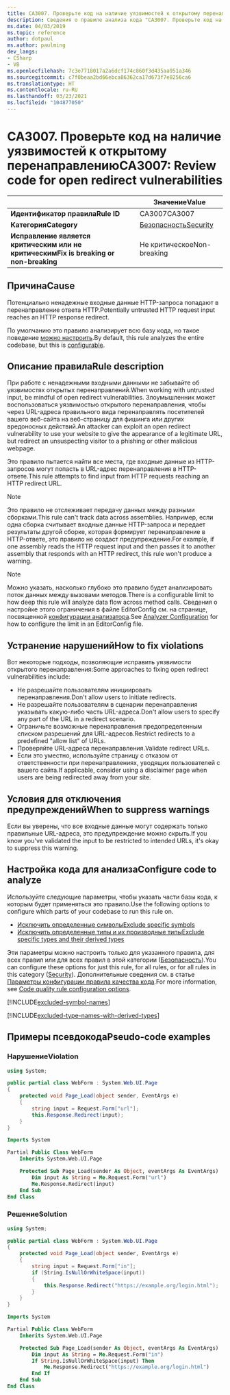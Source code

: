 ```yaml
---
title: CA3007. Проверьте код на наличие уязвимостей к открытому перенаправлению (анализ кода)
description: Сведения о правиле анализа кода "CA3007. Проверьте код на наличие уязвимостей к открытому перенаправлению"
ms.date: 04/03/2019
ms.topic: reference
author: dotpaul
ms.author: paulming
dev_langs:
- CSharp
- VB
ms.openlocfilehash: 7c3e7718017a2a6dcf174c860f3d435aa951a346
ms.sourcegitcommit: c7f0beaa2bd66ebca86362ca17d673f7e8256ca6
ms.translationtype: HT
ms.contentlocale: ru-RU
ms.lasthandoff: 03/23/2021
ms.locfileid: "104877050"
---
```

# <a name="ca3007-review-code-for-open-redirect-vulnerabilities"></a><span data-ttu-id="00716-103">CA3007. Проверьте код на наличие уязвимостей к открытому перенаправлению</span><span class="sxs-lookup"><span data-stu-id="00716-103">CA3007: Review code for open redirect vulnerabilities</span></span>

| | <span data-ttu-id="00716-104">Значение</span><span class="sxs-lookup"><span data-stu-id="00716-104">Value</span></span> |
|-|-|
| <span data-ttu-id="00716-105">**Идентификатор правила**</span><span class="sxs-lookup"><span data-stu-id="00716-105">**Rule ID**</span></span> |<span data-ttu-id="00716-106">CA3007</span><span class="sxs-lookup"><span data-stu-id="00716-106">CA3007</span></span>|
| <span data-ttu-id="00716-107">**Категория**</span><span class="sxs-lookup"><span data-stu-id="00716-107">**Category**</span></span> |[<span data-ttu-id="00716-108">Безопасность</span><span class="sxs-lookup"><span data-stu-id="00716-108">Security</span></span>](security-warnings.md)|
| <span data-ttu-id="00716-109">**Исправление является критическим или не критическим**</span><span class="sxs-lookup"><span data-stu-id="00716-109">**Fix is breaking or non-breaking**</span></span> |<span data-ttu-id="00716-110">Не критическое</span><span class="sxs-lookup"><span data-stu-id="00716-110">Non-breaking</span></span>|

## <a name="cause"></a><span data-ttu-id="00716-111">Причина</span><span class="sxs-lookup"><span data-stu-id="00716-111">Cause</span></span>

<span data-ttu-id="00716-112">Потенциально ненадежные входные данные HTTP-запроса попадают в перенаправление ответа HTTP.</span><span class="sxs-lookup"><span data-stu-id="00716-112">Potentially untrusted HTTP request input reaches an HTTP response redirect.</span></span>

<span data-ttu-id="00716-113">По умолчанию это правило анализирует всю базу кода, но такое поведение [можно настроить](#configure-code-to-analyze).</span><span class="sxs-lookup"><span data-stu-id="00716-113">By default, this rule analyzes the entire codebase, but this is [configurable](#configure-code-to-analyze).</span></span>

## <a name="rule-description"></a><span data-ttu-id="00716-114">Описание правила</span><span class="sxs-lookup"><span data-stu-id="00716-114">Rule description</span></span>

<span data-ttu-id="00716-115">При работе с ненадежными входными данными не забывайте об уязвимостях открытых перенаправлений.</span><span class="sxs-lookup"><span data-stu-id="00716-115">When working with untrusted input, be mindful of open redirect vulnerabilities.</span></span> <span data-ttu-id="00716-116">Злоумышленник может воспользоваться уязвимостью открытого перенаправления, чтобы через URL-адреса правильного вида перенаправлять посетителей вашего веб-сайта на веб-страницу для фишинга или других вредоносных действий.</span><span class="sxs-lookup"><span data-stu-id="00716-116">An attacker can exploit an open redirect vulnerability to use your website to give the appearance of a legitimate URL, but redirect an unsuspecting visitor to a phishing or other malicious webpage.</span></span>

<span data-ttu-id="00716-117">Это правило пытается найти все места, где входные данные из HTTP-запросов могут попасть в URL-адрес перенаправления в HTTP-ответе.</span><span class="sxs-lookup"><span data-stu-id="00716-117">This rule attempts to find input from HTTP requests reaching an HTTP redirect URL.</span></span>

> [!NOTE]
> <span data-ttu-id="00716-118">Это правило не отслеживает передачу данных между разными сборками.</span><span class="sxs-lookup"><span data-stu-id="00716-118">This rule can't track data across assemblies.</span></span> <span data-ttu-id="00716-119">Например, если одна сборка считывает входные данные HTTP-запроса и передает результаты другой сборке, которая формирует перенаправление в HTTP-ответе, это правило не создаст предупреждение.</span><span class="sxs-lookup"><span data-stu-id="00716-119">For example, if one assembly reads the HTTP request input and then passes it to another assembly that responds with an HTTP redirect, this rule won't produce a warning.</span></span>

> [!NOTE]
> <span data-ttu-id="00716-120">Можно указать, насколько глубоко это правило будет анализировать поток данных между вызовами методов.</span><span class="sxs-lookup"><span data-stu-id="00716-120">There is a configurable limit to how deep this rule will analyze data flow across method calls.</span></span> <span data-ttu-id="00716-121">Сведения о настройке этого ограничения в файле EditorConfig см. на странице, посвященной [конфигурации анализатора](https://github.com/dotnet/roslyn-analyzers/blob/main/docs/Analyzer%20Configuration.md#dataflow-analysis).</span><span class="sxs-lookup"><span data-stu-id="00716-121">See [Analyzer Configuration](https://github.com/dotnet/roslyn-analyzers/blob/main/docs/Analyzer%20Configuration.md#dataflow-analysis) for how to configure the limit in an EditorConfig file.</span></span>

## <a name="how-to-fix-violations"></a><span data-ttu-id="00716-122">Устранение нарушений</span><span class="sxs-lookup"><span data-stu-id="00716-122">How to fix violations</span></span>

<span data-ttu-id="00716-123">Вот некоторые подходы, позволяющие исправить уязвимости открытого перенаправления:</span><span class="sxs-lookup"><span data-stu-id="00716-123">Some approaches to fixing open redirect vulnerabilities include:</span></span>

- <span data-ttu-id="00716-124">Не разрешайте пользователям инициировать перенаправления.</span><span class="sxs-lookup"><span data-stu-id="00716-124">Don't allow users to initiate redirects.</span></span>
- <span data-ttu-id="00716-125">Не разрешайте пользователям в сценарии перенаправления указывать какую-либо часть URL-адреса.</span><span class="sxs-lookup"><span data-stu-id="00716-125">Don't allow users to specify any part of the URL in a redirect scenario.</span></span>
- <span data-ttu-id="00716-126">Ограничьте возможные перенаправления предопределенным списком разрешений для URL-адресов.</span><span class="sxs-lookup"><span data-stu-id="00716-126">Restrict redirects to a predefined "allow list" of URLs.</span></span>
- <span data-ttu-id="00716-127">Проверяйте URL-адреса перенаправления.</span><span class="sxs-lookup"><span data-stu-id="00716-127">Validate redirect URLs.</span></span>
- <span data-ttu-id="00716-128">Если это уместно, используйте страницу с отказом от ответственности при перенаправлениях, уводящих пользователей с вашего сайта.</span><span class="sxs-lookup"><span data-stu-id="00716-128">If applicable, consider using a disclaimer page when users are being redirected away from your site.</span></span>

## <a name="when-to-suppress-warnings"></a><span data-ttu-id="00716-129">Условия для отключения предупреждений</span><span class="sxs-lookup"><span data-stu-id="00716-129">When to suppress warnings</span></span>

<span data-ttu-id="00716-130">Если вы уверены, что все входные данные могут содержать только правильные URL-адреса, это предупреждение можно скрыть.</span><span class="sxs-lookup"><span data-stu-id="00716-130">If you know you've validated the input to be restricted to intended URLs, it's okay to suppress this warning.</span></span>

## <a name="configure-code-to-analyze"></a><span data-ttu-id="00716-131">Настройка кода для анализа</span><span class="sxs-lookup"><span data-stu-id="00716-131">Configure code to analyze</span></span>

<span data-ttu-id="00716-132">Используйте следующие параметры, чтобы указать части базы кода, к которым будет применяться это правило.</span><span class="sxs-lookup"><span data-stu-id="00716-132">Use the following options to configure which parts of your codebase to run this rule on.</span></span>

- [<span data-ttu-id="00716-133">Исключить определенные символы</span><span class="sxs-lookup"><span data-stu-id="00716-133">Exclude specific symbols</span></span>](#exclude-specific-symbols)
- [<span data-ttu-id="00716-134">Исключить определенные типы и их производные типы</span><span class="sxs-lookup"><span data-stu-id="00716-134">Exclude specific types and their derived types</span></span>](#exclude-specific-types-and-their-derived-types)

<span data-ttu-id="00716-135">Эти параметры можно настроить только для указанного правила, для всех правил или для всех правил в этой категории ([Безопасность](security-warnings.md)).</span><span class="sxs-lookup"><span data-stu-id="00716-135">You can configure these options for just this rule, for all rules, or for all rules in this category ([Security](security-warnings.md)).</span></span> <span data-ttu-id="00716-136">Дополнительные сведения см. в статье [Параметры конфигурации правила качества кода](../code-quality-rule-options.md).</span><span class="sxs-lookup"><span data-stu-id="00716-136">For more information, see [Code quality rule configuration options](../code-quality-rule-options.md).</span></span>

[!INCLUDE[excluded-symbol-names](~/includes/code-analysis/excluded-symbol-names.md)]

[!INCLUDE[excluded-type-names-with-derived-types](~/includes/code-analysis/excluded-type-names-with-derived-types.md)]

## <a name="pseudo-code-examples"></a><span data-ttu-id="00716-137">Примеры псевдокода</span><span class="sxs-lookup"><span data-stu-id="00716-137">Pseudo-code examples</span></span>

### <a name="violation"></a><span data-ttu-id="00716-138">Нарушение</span><span class="sxs-lookup"><span data-stu-id="00716-138">Violation</span></span>

```csharp
using System;

public partial class WebForm : System.Web.UI.Page
{
    protected void Page_Load(object sender, EventArgs e)
    {
        string input = Request.Form["url"];
        this.Response.Redirect(input);
    }
}
```

```vb
Imports System

Partial Public Class WebForm
    Inherits System.Web.UI.Page

    Protected Sub Page_Load(sender As Object, eventArgs As EventArgs)
        Dim input As String = Me.Request.Form("url")
        Me.Response.Redirect(input)
    End Sub
End Class
```

### <a name="solution"></a><span data-ttu-id="00716-139">Решение</span><span class="sxs-lookup"><span data-stu-id="00716-139">Solution</span></span>

```csharp
using System;

public partial class WebForm : System.Web.UI.Page
{
    protected void Page_Load(object sender, EventArgs e)
    {
        string input = Request.Form["in"];
        if (String.IsNullOrWhiteSpace(input))
        {
            this.Response.Redirect("https://example.org/login.html");
        }
    }
}
```

```vb
Imports System

Partial Public Class WebForm
    Inherits System.Web.UI.Page

    Protected Sub Page_Load(sender As Object, eventArgs As EventArgs)
        Dim input As String = Me.Request.Form("in")
        If String.IsNullOrWhiteSpace(input) Then
            Me.Response.Redirect("https://example.org/login.html")
        End If
    End Sub
End Class
```
